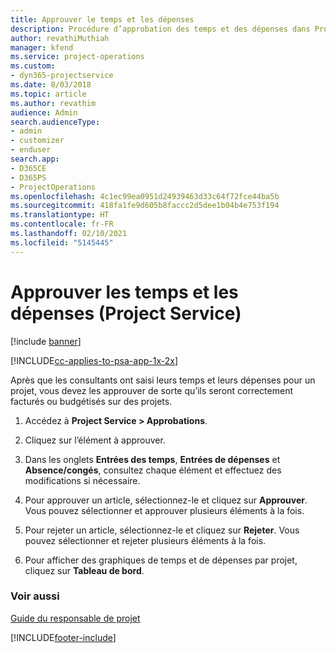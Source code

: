 ```yaml
---
title: Approuver le temps et les dépenses
description: Procédure d’approbation des temps et des dépenses dans Project Service
author: revathiMuthiah
manager: kfend
ms.service: project-operations
ms.custom:
- dyn365-projectservice
ms.date: 8/03/2018
ms.topic: article
ms.author: revathim
audience: Admin
search.audienceType:
- admin
- customizer
- enduser
search.app:
- D365CE
- D365PS
- ProjectOperations
ms.openlocfilehash: 4c1ec99ea0951d24939463d33c64f72fce44ba5b
ms.sourcegitcommit: 418fa1fe9d605b8faccc2d5dee1b04b4e753f194
ms.translationtype: HT
ms.contentlocale: fr-FR
ms.lasthandoff: 02/10/2021
ms.locfileid: "5145445"
---
```

# <a name="approve-time-and-expenses-project-service"></a>Approuver les temps et les dépenses (Project Service)

[!include [banner](../includes/psa-now-project-operations.md)]

[!INCLUDE[cc-applies-to-psa-app-1x-2x](../includes/cc-applies-to-psa-app-1x-2x.md)]

Après que les consultants ont saisi leurs temps et leurs dépenses pour un projet, vous devez les approuver de sorte qu’ils seront correctement facturés ou budgétisés sur des projets.  
  
1.  Accédez à **Project Service > Approbations**.  
  
2.  Cliquez sur l’élément à approuver.  
  
3.  Dans les onglets **Entrées des temps**, **Entrées de dépenses** et **Absence/congés**, consultez chaque élément et effectuez des modifications si nécessaire.  
  
4.  Pour approuver un article, sélectionnez-le et cliquez sur **Approuver**. Vous pouvez sélectionner et approuver plusieurs éléments à la fois.  
  
5.  Pour rejeter un article, sélectionnez-le et cliquez sur **Rejeter**. Vous pouvez sélectionner et rejeter plusieurs éléments à la fois.  
  
6.  Pour afficher des graphiques de temps et de dépenses par projet, cliquez sur **Tableau de bord**.  
  
### <a name="see-also"></a>Voir aussi  
 [Guide du responsable de projet](../psa/project-manager-guide.md)


[!INCLUDE[footer-include](../includes/footer-banner.md)]